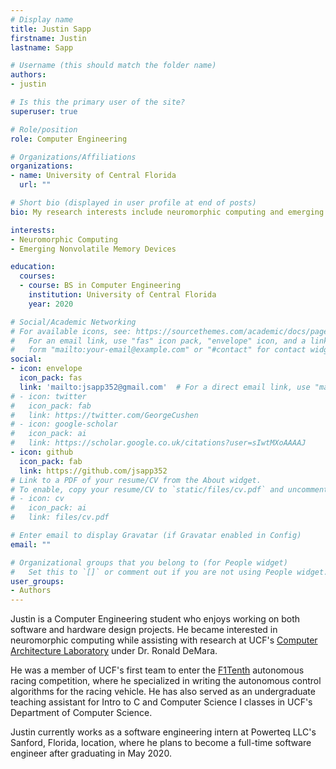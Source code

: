 ```yaml
---
# Display name
title: Justin Sapp
firstname: Justin
lastname: Sapp

# Username (this should match the folder name)
authors: 
- justin

# Is this the primary user of the site?
superuser: true

# Role/position
role: Computer Engineering

# Organizations/Affiliations
organizations:
- name: University of Central Florida
  url: ""

# Short bio (displayed in user profile at end of posts)
bio: My research interests include neuromorphic computing and emerging nonvolatile memory devices.

interests:
- Neuromorphic Computing
- Emerging Nonvolatile Memory Devices

education:
  courses:
  - course: BS in Computer Engineering
    institution: University of Central Florida
    year: 2020

# Social/Academic Networking
# For available icons, see: https://sourcethemes.com/academic/docs/page-builder/#icons
#   For an email link, use "fas" icon pack, "envelope" icon, and a link in the
#   form "mailto:your-email@example.com" or "#contact" for contact widget.
social:
- icon: envelope
  icon_pack: fas
  link: 'mailto:jsapp352@gmail.com'  # For a direct email link, use "mailto:test@example.org".
# - icon: twitter
#   icon_pack: fab
#   link: https://twitter.com/GeorgeCushen
# - icon: google-scholar
#   icon_pack: ai
#   link: https://scholar.google.co.uk/citations?user=sIwtMXoAAAAJ
- icon: github
  icon_pack: fab
  link: https://github.com/jsapp352
# Link to a PDF of your resume/CV from the About widget.
# To enable, copy your resume/CV to `static/files/cv.pdf` and uncomment the lines below.
# - icon: cv
#   icon_pack: ai
#   link: files/cv.pdf

# Enter email to display Gravatar (if Gravatar enabled in Config)
email: ""

# Organizational groups that you belong to (for People widget)
#   Set this to `[]` or comment out if you are not using People widget.
user_groups:
- Authors
---
```


Justin is a Computer Engineering student who enjoys working on both software and hardware design projects. He became interested in neuromorphic computing while assisting with research at UCF's [Computer Architecture Laboratory](https://cal.ucf.edu) under Dr. Ronald DeMara.

He was a member of UCF's first team to enter the [F1Tenth](https://f1tenth.org) autonomous racing competition, where he specialized in writing the autonomous control algorithms for the racing vehicle. He has also served as an undergraduate teaching assistant for Intro to C and Computer Science I classes in UCF's Department of Computer Science.

Justin currently works as a software engineering intern at Powerteq LLC's Sanford, Florida, location, where he plans to become a full-time software engineer after graduating in May 2020.
